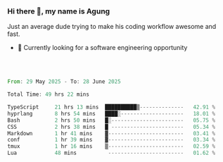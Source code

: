 ### Hi there 👋, my name is Agung
Just an average dude trying to make his coding workflow awesome and fast.

<!--
**agungfir98/agungfir98** is a ✨ _special_ ✨ repository because its `README.md` (this file) appears on your GitHub profile.
-->

- 🔭 Currently looking for a software engineering opportunity
<br/>
<br/>
<!--START_SECTION:waka-->

```rust
From: 29 May 2025 - To: 28 June 2025

Total Time: 49 hrs 22 mins

TypeScript     21 hrs 13 mins  ██████████▒--------------   42.91 %
hyprlang       8 hrs 54 mins   ████░--------------------   18.01 %
Bash           2 hrs 50 mins   █░-----------------------   05.75 %
CSS            2 hrs 38 mins   █ -----------------------   05.34 %
Markdown       1 hr 41 mins    ▓------------------------   03.41 %
conf           1 hr 39 mins    ▓------------------------   03.34 %
tmux           1 hr 16 mins    ▒------------------------   02.59 %
Lua            48 mins          ------------------------   01.62 %
```

<!--END_SECTION:waka-->
